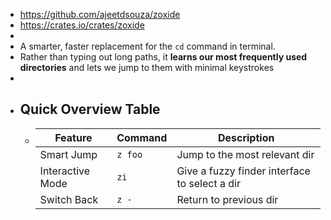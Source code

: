 - https://github.com/ajeetdsouza/zoxide
- https://crates.io/crates/zoxide
-
- A smarter, faster replacement for the `cd` command in terminal.
- Rather than typing out long paths, it **learns our most frequently used directories** and lets we jump to them with minimal keystrokes
-
- ## Quick Overview Table
	- |Feature|Command|Description|
	  |--|--|--|
	  |Smart Jump|`z foo`|Jump to the most relevant dir|
	  |Interactive Mode|`zi`|Give a fuzzy finder interface to select a dir|
	  |Switch Back|`z -`|Return to previous dir|